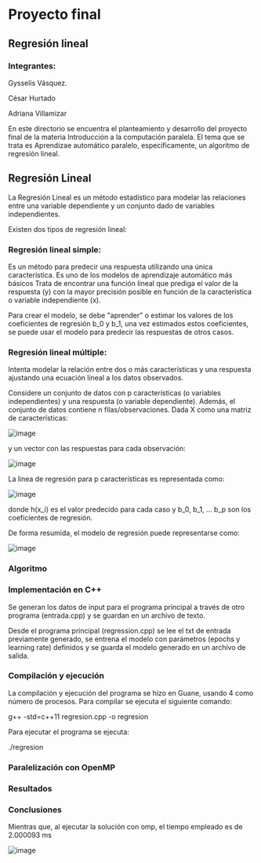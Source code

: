 # Proyecto final 

## Regresión lineal

### Integrantes:

Gysselis Vásquez.

César Hurtado

Adriana Villamizar 


En este directorio se encuentra el planteamiento y desarrollo del proyecto final de la materia Introducción a la computación paralela. El tema que se trata es Aprendizae automático paralelo, específicamente, un algoritmo de regresión lineal.

## Regresión Lineal

La Regresión Lineal es un método estadístico para modelar las relaciones entre una variable dependiente y un conjunto dado de variables independientes. 

Existen dos tipos de regresión lineal:

### Regresión lineal simple:

Es un método para predecir una respuesta utilizando una única característica. Es uno de los modelos de aprendizaje automático más básicos 
Trata de encontrar una función lineal que prediga el valor de la respuesta (y) con la mayor precisión posible en función de la característica o variable independiente (x).

Para crear el modelo, se debe "aprender" o estimar los valores de los coeficientes de regresión b_0 y b_1, una vez estimados estos coeficientes, se puede usar el modelo para predecir las respuestas de otros casos.


### Regresión lineal múltiple:

Intenta modelar la relación entre dos o más características y una respuesta ajustando una ecuación lineal a los datos observados.

Considere un conjunto de datos con p características (o variables independientes) y una respuesta (o variable dependiente).
Además, el conjunto de datos contiene n filas/observaciones. Dada X como una matriz de características:

![image](https://github.com/Avillamizarv/IntroPP2190033/assets/108444542/14ef98b1-1c02-4157-ab4c-0ce961a6e653)

 y un vector con las respuestas para cada observación:

 ![image](https://github.com/Avillamizarv/IntroPP2190033/assets/108444542/d75826d0-08f8-4590-a794-85d0a35211c6)

 La línea de regresión para p características es representada como:
 
 ![image](https://github.com/Avillamizarv/IntroPP2190033/assets/108444542/02ac499a-d5a6-44b9-9f0e-9ef4d7f44163)

donde h(x_i) es el valor predecido para cada caso y b_0, b_1, ... b_p son los coeficientes de regresión.


De forma resumida, el modelo de regresión puede representarse como:

![image](https://github.com/Avillamizarv/IntroPP2190033/assets/108444542/0401559e-80a9-4f80-bd6d-3b38e3628aaa)


### Algoritmo

### Implementación en C++

Se generan los datos de input para el programa principal a través de otro programa (entrada.cpp) y se guardan en un archivo de texto.

Desde el programa principal (regression.cpp) se lee el txt de entrada previamente generado, se entrena el modelo con parámetros (epochs y learning rate) definidos y se guarda el modelo generado en un archivo de salida.

### Compilación y ejecución

La compilación y ejecución del programa se hizo en Guane, usando 4 como número de procesos. Para compilar se ejecuta el siguiente comando:

g++ -std=c++11 regresion.cpp -o regresion 

Para ejecutar el programa se ejecuta:

./regresion

### Paralelización con OpenMP

### Resultados

### Conclusiones



Mientras que, al ejecutar la solución con omp, el tiempo empleado es de 2.000093 ms

![image](https://github.com/Avillamizarv/IntroPP2190033/assets/108444542/aa99526f-37da-4d7e-af81-4b22cc88f85f)




